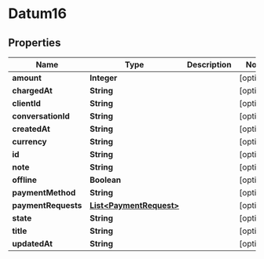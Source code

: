 

# Datum16


## Properties

Name | Type | Description | Notes
------------ | ------------- | ------------- | -------------
**amount** | **Integer** |  |  [optional]
**chargedAt** | **String** |  |  [optional]
**clientId** | **String** |  |  [optional]
**conversationId** | **String** |  |  [optional]
**createdAt** | **String** |  |  [optional]
**currency** | **String** |  |  [optional]
**id** | **String** |  |  [optional]
**note** | **String** |  |  [optional]
**offline** | **Boolean** |  |  [optional]
**paymentMethod** | **String** |  |  [optional]
**paymentRequests** | [**List&lt;PaymentRequest&gt;**](PaymentRequest.md) |  |  [optional]
**state** | **String** |  |  [optional]
**title** | **String** |  |  [optional]
**updatedAt** | **String** |  |  [optional]



